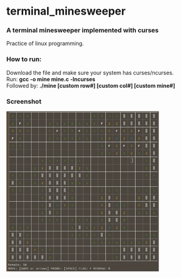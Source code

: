 # terminal_minesweeper
<h3>A terminal minesweeper implemented with curses</h3>
<p>Practice of linux programming.</p>

<h3>How to run:</h3>
<p>
  Download the file and make sure your system has curses/ncurses.<br>
  Run: <b>gcc -o mine mine.c -lncurses</b><br>
  Followed by: <b>./mine [custom row#] [custom col#] [custom mine#]</b>
</p>

<h3>Screenshot</h3>
<p>
  <img src='screenshot.png' width='400px'></img>
</p>
